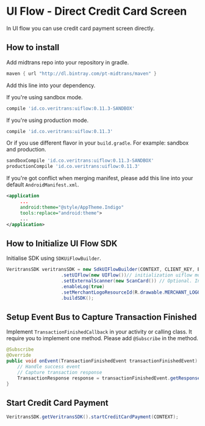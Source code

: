 # UI Flow - Direct Credit Card Screen

In UI flow you can use credit card payment screen directly.

## How to install

Add midtrans repo into your repository in gradle.
```Groovy
maven { url "http://dl.bintray.com/pt-midtrans/maven" }
```

Add this line into your dependency.

If you're using sandbox mode.
```Groovy
compile 'id.co.veritrans:uiflow:0.11.3-SANDBOX'
```

If you're using production mode.
```Groovy
compile 'id.co.veritrans:uiflow:0.11.3'
```

Or if you use different flavor in your `build.gradle`.
For example: sandbox and production.
```Groovy
sandboxCompile 'id.co.veritrans:uiflow:0.11.3-SANDBOX'
productionCompile 'id.co.veritrans:uiflow:0.11.3'
```

If you're got conflict when merging manifest, please add this line into your default `AndroidManifest.xml`.
```xml
<application
     ...
     android:theme="@style/AppTheme.Indigo"
     tools:replace="android:theme">
     ...
</application>
```

## How to Initialize UI Flow SDK

Initialise SDK using `SDKUiFlowBuilder`.
```Java
VeritransSDK veritransSDK = new SdkUIFlowBuilder(CONTEXT, CLIENT_KEY, BASE_URL)
                    .setUIFlow(new UIFlow())// initialization uiflow mode
                    .setExternalScanner(new ScanCard()) // Optional. Initialization for using external scancard
                    .enableLog(true)
                    .setMerchantLogoResourceId(R.drawable.MERCHANT_LOGO_ID)
                    .buildSDK();
```

## Setup Event Bus to Capture Transaction Finished

Implement `TransactionFinishedCallback` in your activity or calling class. 
It require you to implement one method. 
Please add `@Subscribe` in the method.
```Java
@Subscribe
@Override
public void onEvent(TransactionFinishedEvent transactionFinishedEvent) {
    // Handle success event
    // Capture transaction response
    TransactionResponse response = transactionFinishedEvent.getResponse();
}
```

## Start Credit Card Payment
```Java
VeritransSDK.getVeritransSDK().startCreditCardPayment(CONTEXT);
```
